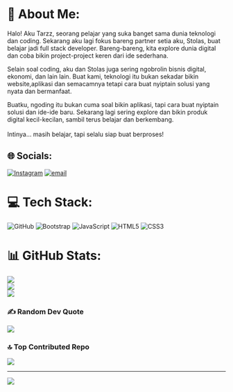 # 💫 About Me:
Halo! Aku Tarzz, seorang pelajar yang suka banget sama dunia teknologi dan coding. Sekarang aku lagi fokus bareng partner setia aku, Stolas, buat belajar jadi full stack developer. Bareng-bareng, kita explore dunia digital dan coba bikin project-project keren dari ide sederhana.

Selain soal coding, aku dan Stolas juga sering ngobrolin bisnis digital, ekonomi, dan lain lain. Buat kami, teknologi itu bukan sekadar bikin website,aplikasi dan semacamnya tetapi cara buat nyiptain solusi yang nyata dan bermanfaat.

Buatku, ngoding itu bukan cuma soal bikin aplikasi, tapi cara buat nyiptain solusi dan ide-ide baru. Sekarang lagi sering explore dan bikin produk digital kecil-kecilan, sambil terus belajar dan berkembang.<br><br>Intinya… masih belajar, tapi selalu siap buat berproses!


## 🌐 Socials:
[![Instagram](https://img.shields.io/badge/Instagram-%23E4405F.svg?logo=Instagram&logoColor=white)](https://instagram.com/7arz.z) [![email](https://img.shields.io/badge/Email-D14836?logo=gmail&logoColor=white)](mailto:7arzz404@gmail.com) 

# 💻 Tech Stack:
![GitHub](https://img.shields.io/badge/github-%23121011.svg?style=for-the-badge&logo=github&logoColor=white) ![Bootstrap](https://img.shields.io/badge/bootstrap-%238511FA.svg?style=for-the-badge&logo=bootstrap&logoColor=white) ![JavaScript](https://img.shields.io/badge/javascript-%23323330.svg?style=for-the-badge&logo=javascript&logoColor=%23F7DF1E)
![HTML5](https://img.shields.io/badge/html5-%23E34F26.svg?style=for-the-badge&logo=html5&logoColor=white)
![CSS3](https://img.shields.io/badge/css3-%231572B6.svg?style=for-the-badge&logo=css3&logoColor=white)
# 📊 GitHub Stats:
![](https://github-readme-stats.vercel.app/api?username=7arzz&theme=dark&hide_border=false&include_all_commits=true&count_private=false)<br/>
![](https://nirzak-streak-stats.vercel.app/?user=7arzz&theme=dark&hide_border=false)<br/>
![](https://github-readme-stats.vercel.app/api/top-langs/?username=7arzz&theme=dark&hide_border=false&include_all_commits=true&count_private=false&layout=compact)

### ✍️ Random Dev Quote
![](https://quotes-github-readme.vercel.app/api?type=horizontal&theme=radical)

### 🔝 Top Contributed Repo
![](https://github-contributor-stats.vercel.app/api?username=7arzz&limit=5&theme=dark&combine_all_yearly_contributions=true)

---
[![](https://visitcount.itsvg.in/api?id=7arzz&icon=6&color=0)](https://visitcount.itsvg.in)

<!-- Proudly created with GPRM ( https://gprm.itsvg.in ) -->
